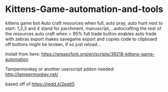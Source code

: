 # Kittens-Game-automation-and-tools
kittens game bot
Auto craft resources when full, auto pray, auto hunt 
next to start: 1,2,3 and 4 stand for parchment, manuscript,...autocrafting the rest of the resources auto craft when > 95% full
trade button enables auto trade with zebras
export makes savegame export and copies code to clipboard
off buttons might be broken, if so just reload... 

Install from here: https://greasyfork.org/en/scripts/39218-kittens-game-automation 

Tampermonkey or another userscript addon needed: http://tampermonkey.net/

based off of https://redd.it/2eqlt5
